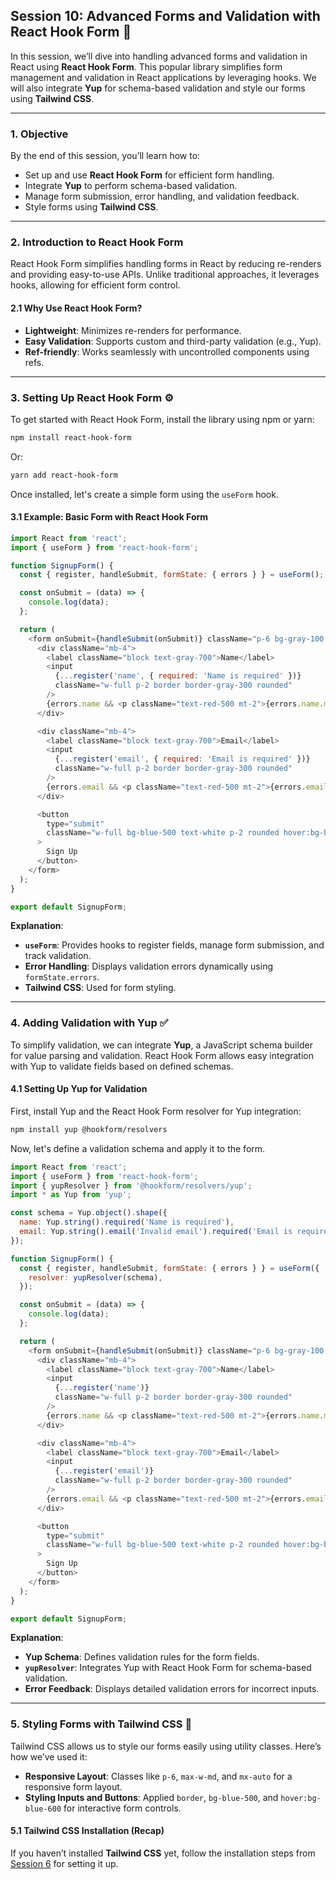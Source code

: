 ## **Session 10: Advanced Forms and Validation with React Hook Form** 📝

In this session, we’ll dive into handling advanced forms and validation in React using **React Hook Form**. This popular library simplifies form management and validation in React applications by leveraging hooks. We will also integrate **Yup** for schema-based validation and style our forms using **Tailwind CSS**.

---

### **1. Objective**

By the end of this session, you’ll learn how to:
- Set up and use **React Hook Form** for efficient form handling.
- Integrate **Yup** to perform schema-based validation.
- Manage form submission, error handling, and validation feedback.
- Style forms using **Tailwind CSS**.

---

### **2. Introduction to React Hook Form**

React Hook Form simplifies handling forms in React by reducing re-renders and providing easy-to-use APIs. Unlike traditional approaches, it leverages hooks, allowing for efficient form control.

#### **2.1 Why Use React Hook Form?**

- **Lightweight**: Minimizes re-renders for performance.
- **Easy Validation**: Supports custom and third-party validation (e.g., Yup).
- **Ref-friendly**: Works seamlessly with uncontrolled components using refs.

---

### **3. Setting Up React Hook Form** ⚙️

To get started with React Hook Form, install the library using npm or yarn:

```bash
npm install react-hook-form
```

Or:

```bash
yarn add react-hook-form
```

Once installed, let's create a simple form using the `useForm` hook.

#### **3.1 Example: Basic Form with React Hook Form**

```javascript
import React from 'react';
import { useForm } from 'react-hook-form';

function SignupForm() {
  const { register, handleSubmit, formState: { errors } } = useForm();

  const onSubmit = (data) => {
    console.log(data);
  };

  return (
    <form onSubmit={handleSubmit(onSubmit)} className="p-6 bg-gray-100 rounded shadow-lg max-w-md mx-auto">
      <div className="mb-4">
        <label className="block text-gray-700">Name</label>
        <input
          {...register('name', { required: 'Name is required' })}
          className="w-full p-2 border border-gray-300 rounded"
        />
        {errors.name && <p className="text-red-500 mt-2">{errors.name.message}</p>}
      </div>

      <div className="mb-4">
        <label className="block text-gray-700">Email</label>
        <input
          {...register('email', { required: 'Email is required' })}
          className="w-full p-2 border border-gray-300 rounded"
        />
        {errors.email && <p className="text-red-500 mt-2">{errors.email.message}</p>}
      </div>

      <button
        type="submit"
        className="w-full bg-blue-500 text-white p-2 rounded hover:bg-blue-600"
      >
        Sign Up
      </button>
    </form>
  );
}

export default SignupForm;
```

**Explanation**:
- **`useForm`**: Provides hooks to register fields, manage form submission, and track validation.
- **Error Handling**: Displays validation errors dynamically using `formState.errors`.
- **Tailwind CSS**: Used for form styling.

---

### **4. Adding Validation with Yup** ✅

To simplify validation, we can integrate **Yup**, a JavaScript schema builder for value parsing and validation. React Hook Form allows easy integration with Yup to validate fields based on defined schemas.

#### **4.1 Setting Up Yup for Validation**

First, install Yup and the React Hook Form resolver for Yup integration:

```bash
npm install yup @hookform/resolvers
```

Now, let's define a validation schema and apply it to the form.

```javascript
import React from 'react';
import { useForm } from 'react-hook-form';
import { yupResolver } from '@hookform/resolvers/yup';
import * as Yup from 'yup';

const schema = Yup.object().shape({
  name: Yup.string().required('Name is required'),
  email: Yup.string().email('Invalid email').required('Email is required'),
});

function SignupForm() {
  const { register, handleSubmit, formState: { errors } } = useForm({
    resolver: yupResolver(schema),
  });

  const onSubmit = (data) => {
    console.log(data);
  };

  return (
    <form onSubmit={handleSubmit(onSubmit)} className="p-6 bg-gray-100 rounded shadow-lg max-w-md mx-auto">
      <div className="mb-4">
        <label className="block text-gray-700">Name</label>
        <input
          {...register('name')}
          className="w-full p-2 border border-gray-300 rounded"
        />
        {errors.name && <p className="text-red-500 mt-2">{errors.name.message}</p>}
      </div>

      <div className="mb-4">
        <label className="block text-gray-700">Email</label>
        <input
          {...register('email')}
          className="w-full p-2 border border-gray-300 rounded"
        />
        {errors.email && <p className="text-red-500 mt-2">{errors.email.message}</p>}
      </div>

      <button
        type="submit"
        className="w-full bg-blue-500 text-white p-2 rounded hover:bg-blue-600"
      >
        Sign Up
      </button>
    </form>
  );
}

export default SignupForm;
```

**Explanation**:
- **Yup Schema**: Defines validation rules for the form fields.
- **`yupResolver`**: Integrates Yup with React Hook Form for schema-based validation.
- **Error Feedback**: Displays detailed validation errors for incorrect inputs.

---

### **5. Styling Forms with Tailwind CSS** 🎨

Tailwind CSS allows us to style our forms easily using utility classes. Here’s how we’ve used it:
- **Responsive Layout**: Classes like `p-6`, `max-w-md`, and `mx-auto` for a responsive form layout.
- **Styling Inputs and Buttons**: Applied `border`, `bg-blue-500`, and `hover:bg-blue-600` for interactive form controls.

#### **5.1 Tailwind CSS Installation (Recap)**

If you haven’t installed **Tailwind CSS** yet, follow the installation steps from [Session 6](#) for setting it up.
